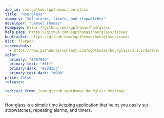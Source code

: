 ```yaml
---
app_id: com.github.sgpthomas.hourglass
title: "Hourglass"
summary: "Set alarms, timers, and stopwatches"
developer: "Samuel Thomas"
homepage: https://github.com/sgpthomas/hourglass
help_page: https://github.com/sgpthomas/hourglass/issues
bugtracker: https://github.com/sgpthomas/hourglass/issues
dist: flatpak
screenshots:
  - https://raw.githubusercontent.com/sgpthomas/hourglass/3.1.1/data/screenshots/alarm.png
color:
  primary: "#467826"
  primary-text: "#fff"
  primary-dark: "#89d15c"
  primary-text-dark: "#000"
price: false
releases:

redirect_from: /com.github.sgpthomas.hourglass.desktop/
---
```


<p>
      Hourglass is a simple time keeping application that helps you easily set stopwatches, repeating alarms, and timers.
    </p>